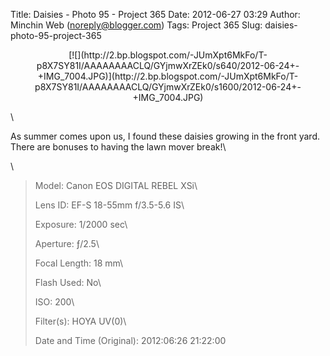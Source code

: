 Title: Daisies - Photo 95 - Project 365
Date: 2012-06-27 03:29
Author: Minchin Web (noreply@blogger.com)
Tags: Project 365
Slug: daisies-photo-95-project-365

<div class="separator" style="clear: both; text-align: center;">

</p>
<p>
[![](http://2.bp.blogspot.com/-JUmXpt6MkFo/T-p8X7SY81I/AAAAAAAACLQ/GYjmwXrZEk0/s640/2012-06-24+-+IMG_7004.JPG)](http://2.bp.blogspot.com/-JUmXpt6MkFo/T-p8X7SY81I/AAAAAAAACLQ/GYjmwXrZEk0/s1600/2012-06-24+-+IMG_7004.JPG)

</div>

</p>
\

As summer comes upon us, I found these daisies growing in the front
yard. There are bonuses to having the lawn mover break!\

\

> </p>
> <span style="color: #666666;">Model: </span>Canon EOS DIGITAL REBEL
> XSi\
>
> <span style="color: #666666;">Lens ID: </span>EF-S 18-55mm f/3.5-5.6
> IS\
>
> <span style="color: #666666;">Exposure: </span>1/2000 sec\
>
> <span style="color: #666666;">Aperture: </span>ƒ/2.5\
>
> <span style="color: #666666;">Focal Length: </span>18 mm\
>
> <span style="color: #666666;">Flash Used: </span>No\
>
> <span style="color: #666666;">ISO: </span>200\
>
> <span style="color: #666666;">Filter(s): </span>HOYA UV(0)\
>
> <p>
> <span style="color: #666666;">Date and Time
> (Original): </span>2012:06:26 21:22:00

</p>

